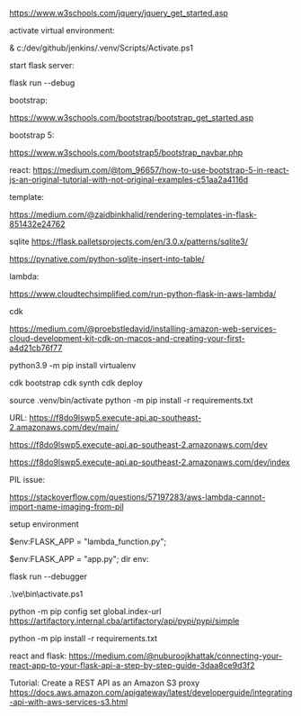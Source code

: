 https://www.w3schools.com/jquery/jquery_get_started.asp

activate virtual environment:

& c:/dev/github/jenkins/.venv/Scripts/Activate.ps1


start flask server:

flask run --debug

bootstrap:

https://www.w3schools.com/bootstrap/bootstrap_get_started.asp



bootstrap 5:

https://www.w3schools.com/bootstrap5/bootstrap_navbar.php


react:
https://medium.com/@tom_96657/how-to-use-bootstrap-5-in-react-js-an-original-tutorial-with-not-original-examples-c51aa2a4116d


template:

https://medium.com/@zaidbinkhalid/rendering-templates-in-flask-851432e24762


sqlite
https://flask.palletsprojects.com/en/3.0.x/patterns/sqlite3/


https://pynative.com/python-sqlite-insert-into-table/

lambda:

https://www.cloudtechsimplified.com/run-python-flask-in-aws-lambda/

cdk

https://medium.com/@proebstledavid/installing-amazon-web-services-cloud-development-kit-cdk-on-macos-and-creating-your-first-a4d21cb76f77


python3.9 -m pip install virtualenv

cdk bootstrap
cdk synth
cdk deploy

source .venv/bin/activate
python -m pip install -r requirements.txt


URL:
https://f8do9lswp5.execute-api.ap-southeast-2.amazonaws.com/dev/main/

https://f8do9lswp5.execute-api.ap-southeast-2.amazonaws.com/dev

https://f8do9lswp5.execute-api.ap-southeast-2.amazonaws.com/dev/index



PIL issue:

https://stackoverflow.com/questions/57197283/aws-lambda-cannot-import-name-imaging-from-pil


setup environment

$env:FLASK_APP = "lambda_function.py";

$env:FLASK_APP = "app.py";
dir env:



flask run --debugger


.\ve\bin\activate.ps1


python -m pip config set global.index-url https://artifactory.internal.cba/artifactory/api/pypi/pypi/simple


python -m pip install -r requirements.txt


react and flask:
https://medium.com/@nuburoojkhattak/connecting-your-react-app-to-your-flask-api-a-step-by-step-guide-3daa8ce9d3f2


Tutorial: Create a REST API as an Amazon S3 proxy
https://docs.aws.amazon.com/apigateway/latest/developerguide/integrating-api-with-aws-services-s3.html

